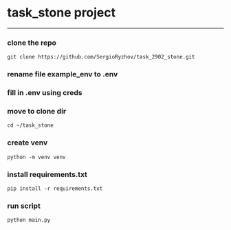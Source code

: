 # task_stone project

---

### clone the repo

``git clone https://github.com/SergioRyzhov/task_2902_stone.git``

### rename file example_env to .env

### fill in .env using creds

### move to clone dir

``cd ~/task_stone``

### create venv

``python -m venv venv``

### install requirements.txt

``pip install -r requirements.txt``

### run script

``python main.py``